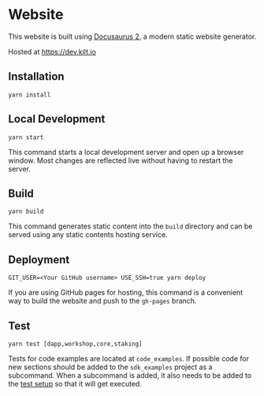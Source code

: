 # Website

This website is built using [Docusaurus 2](https://v2.docusaurus.io/), a modern static website generator.

Hosted at https://dev.kilt.io

## Installation

```console
yarn install
```

## Local Development

```console
yarn start
```

This command starts a local development server and open up a browser window.
Most changes are reflected live without having to restart the server.

## Build

```console
yarn build
```

This command generates static content into the `build` directory and can be served using any static contents hosting service.

## Deployment

```console
GIT_USER=<Your GitHub username> USE_SSH=true yarn deploy
```

If you are using GitHub pages for hosting, this command is a convenient way to build the website and push to the `gh-pages` branch.

## Test

```
yarn test [dapp,workshop,core,staking]
```

Tests for code examples are located at `code_examples`.
If possible code for new sections should be added to the `sdk_examples` project as a subcommand.
When a subcommand is added, it also needs to be added to the [test setup](.github/workflows/test.yml) so that it will get executed.
